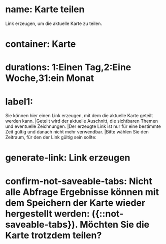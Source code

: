 ﻿# name: Karte teilen

Link erzeugen, um die aktuelle Karte zu teilen.

# container: Karte

# durations: 1:Einen Tag,2:Eine Woche,31:ein Monat

# label1:

Sie können hier einen Link erzeugen, mit dem die aktuelle Karte geteilt werden kann.
|Geteilt wird der aktuelle Auschnitt, die sichtbaren Themen und eventuelle Zeichnungen.
|Der erzeugte Link ist nur für eine bestimmte Zeit gültig und danach nicht mehr verwendbar.
|Bitte wählen Sie den Zeitraum, für den der Link gültig sein sollte:

# generate-link: Link erzeugen

# confirm-not-saveable-tabs: Nicht alle Abfrage Ergebnisse können mit dem Speichern der Karte wieder hergestellt werden: ({::not-saveable-tabs}). Möchten Sie die Karte trotzdem teilen?